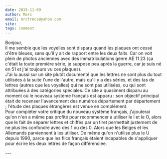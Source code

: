 ```yaml
---
date: 2015-11-09
author: Marc
email: mrcfrncs@yahoo.com
site: 
tags: comment
---
```


<p>Bonjour,<br />
Il me semble que les voyelles sont disparu quand les plaques ont cessé d'être bleues, sans qu'il y ait de rapport entre les deux faits. Car on voit plein de photos anciennes avec des immatriculations genre AE 11 23 (ça c'était la toute première série, je suppose peu après la guerre, car je suis né en 51 et j'ai toujours vu ces plaques).<br />
J'ai lu aussi sur un site plutôt documenté que les lettres ne sont plus du tout utilisées à la suite l'une de l'autre, mais qu'il y a des séries, et des tas de lettres (autres que les voyelles) qui ne sont pas utilisées, ou qui sont attribuées à des catégories spéciales. Ce site a quasiment disparu au moment où le nouveau système français est apparu : son objectif principal était de recenser l'avancement des numéros département par département ; l'étude des plaques étrangères est venue en complément.<br />
Pour compléter votre critique du nouveau système français, j'ajouterai qu'on n'en a même pas profité pour recommencer à utiliser le I et le O, alors que le fait de séparer lettres et chiffes par un tiret permettait justement de ne plus les confondre avec des 1 ou des 0. Alors que les Belges et les Allemands parviennent à les utiliser. De même qu'on n'utilise plus le U depuis 1990, parce que les flics français étaient incapables de s'appliquer pour écrire les deux lettres de façon différenciée.</p>
---